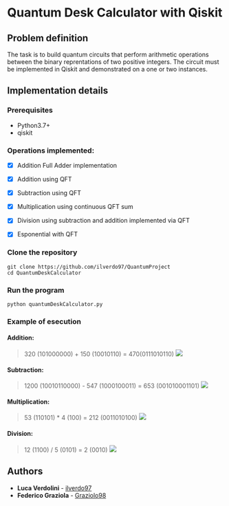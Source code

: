 # Quantum Desk Calculator with Qiskit

## Problem definition
The task is to build quantum circuits that perform arithmetic operations between the binary reprentations of two positive integers.
The circuit must be implemented in Qiskit and demonstrated on a one or two instances.


## Implementation details
### Prerequisites
- Python3.7+
- qiskit

### Operations implemented:
- [x] Addition Full Adder implementation
- [x] Addition using QFT
- [x] Subtraction using QFT
- [x] Multiplication using continuous QFT sum
- [x] Division using subtraction and addition implemented via QFT
- [x] Esponential with QFT 


### Clone the repository

```
git clone https://github.com/ilverdo97/QuantumProject
cd QuantumDeskCalculator
```
### Run the program
```
python quantumDeskCalculator.py
```


### Example of esecution

#### Addition:
> 320 (101000000) + 150 (10010110) = 470(0111010110)
![](https://i.imgur.com/cf8xpIX.png)
#### Subtraction:
> 1200 (10010110000) - 547 (1000100011) = 653 (001010001101)
![](https://i.imgur.com/N7upjvD.png)
#### Multiplication:
> 53 (110101) * 4 (100) = 212 (0011010100)
![](https://i.imgur.com/j6Y99So.png)
#### Division:
> 12 (1100) / 5 (0101) = 2 (0010)
![](https://i.imgur.com/Qgg1ebh.png)


## Authors

* **Luca Verdolini** - [ilverdo97](https://github.com/ilverdo97)
* **Federico Graziola** - [Graziolo98](https://github.com/Graziolo98)
